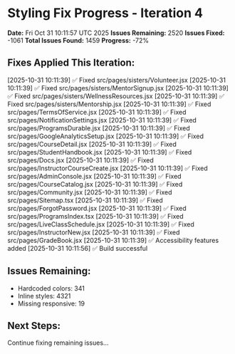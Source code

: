 # Styling Fix Progress - Iteration 4

**Date:** Fri Oct 31 10:11:57 UTC 2025
**Issues Remaining:** 2520
**Issues Fixed:** -1061
**Total Issues Found:** 1459
**Progress:** -72%

## Fixes Applied This Iteration:

[2025-10-31 10:11:39] ✅ Fixed src/pages/sisters/Volunteer.jsx
[2025-10-31 10:11:39] ✅ Fixed src/pages/sisters/MentorSignup.jsx
[2025-10-31 10:11:39] ✅ Fixed src/pages/sisters/WellnessResources.jsx
[2025-10-31 10:11:39] ✅ Fixed src/pages/sisters/Mentorship.jsx
[2025-10-31 10:11:39] ✅ Fixed src/pages/TermsOfService.jsx
[2025-10-31 10:11:39] ✅ Fixed src/pages/NotificationSettings.jsx
[2025-10-31 10:11:39] ✅ Fixed src/pages/ProgramsDurable.jsx
[2025-10-31 10:11:39] ✅ Fixed src/pages/GoogleAnalyticsSetup.jsx
[2025-10-31 10:11:39] ✅ Fixed src/pages/CourseDetail.jsx
[2025-10-31 10:11:39] ✅ Fixed src/pages/StudentHandbook.jsx
[2025-10-31 10:11:39] ✅ Fixed src/pages/Docs.jsx
[2025-10-31 10:11:39] ✅ Fixed src/pages/InstructorCourseCreate.jsx
[2025-10-31 10:11:39] ✅ Fixed src/pages/AdminConsole.jsx
[2025-10-31 10:11:39] ✅ Fixed src/pages/CourseCatalog.jsx
[2025-10-31 10:11:39] ✅ Fixed src/pages/Community.jsx
[2025-10-31 10:11:39] ✅ Fixed src/pages/Sitemap.tsx
[2025-10-31 10:11:39] ✅ Fixed src/pages/ForgotPassword.jsx
[2025-10-31 10:11:39] ✅ Fixed src/pages/ProgramsIndex.tsx
[2025-10-31 10:11:39] ✅ Fixed src/pages/LiveClassSchedule.jsx
[2025-10-31 10:11:39] ✅ Fixed src/pages/InstructorNew.jsx
[2025-10-31 10:11:39] ✅ Fixed src/pages/GradeBook.jsx
[2025-10-31 10:11:39] ✅ Accessibility features added
[2025-10-31 10:11:56] ✅ Build successful

## Issues Remaining:

- Hardcoded colors: 341
- Inline styles: 4321
- Missing responsive: 19

## Next Steps:

Continue fixing remaining issues...
